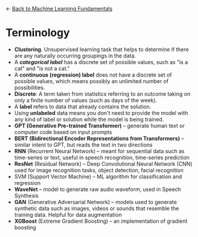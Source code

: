 ← [Back to Machine Learning Fundamentals](../Machine%20learning%20fundamentals.md)

# Terminology

- **Clustering**. Unsupervised learning task that helps to determine if there are any naturally occurring groupings in the data.
- A ***categorical label*** has a discrete set of possible values, such as "is a cat" and "is not a cat."
- A **continuous (regression) label** does not have a discrete set of possible values, which means possibly an unlimited number of possibilities.
- **Discrete**: A term taken from statistics referring to an outcome taking on only a finite number of values (such as days of the week).
- A **label** refers to data that already contains the solution.
- Using **unlabeled** data means you don't need to provide the model with any kind of label or solution while the model is being trained.
- **GPT (Generative Pre-trained Transformer)** – generate human text or computer code based on input prompts
- **BERT (Bidirectional Encoder Representations from Transformers)** – similar intent to GPT,
but reads the text in two directions
- **RNN** (Recurrent Neural Network) – meant for sequential data such as time-series or text,
useful in speech recognition, time-series prediction
- **ResNet** (Residual Network) – Deep Convolutional Neural Network (CNN) used for image recognition tasks, object detection, facial recognition
- SVM (Support Vector Machine) – ML algorithm for classification and regression
- **WaveNet** – model to generate raw audio waveform, used in Speech Synthesis
- **GAN** (Generative Adversarial Network) – models used to generate synthetic data such as images, videos or sounds that resemble the training data. Helpful for data augmentation
- **XGBoost** (Extreme Gradient Boosting) – an implementation of gradient boosting